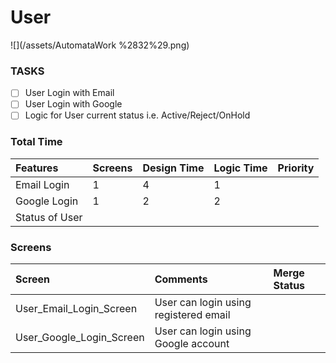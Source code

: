 # User

![](/assets/AutomataWork %2832%29.png)



### TASKS

* [ ] User Login with Email
* [ ] User Login with Google
* [ ] Logic for User current status i.e. Active/Reject/OnHold

### Total Time

| Features | Screens | Design Time | Logic Time | Priority |
| :--- | :--- | :--- | :--- | :--- |
| Email Login | 1 | 4 | 1 |  |
| Google Login | 1 | 2 | 2 |  |
| Status of User |  |  |  |  |



### Screens

| Screen | Comments | Merge Status |
| :--- | :--- | :--- |
| User\_Email\_Login\_Screen | User can login using registered email |  |
| User\_Google\_Login\_Screen | User can login using Google account |  |



